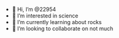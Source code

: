 - 👋 Hi, I’m @22954
- 👀 I’m interested in science
- 🌱 I’m currently learning about rocks
- 💞️ I’m looking to collaborate on not much

<!---
22954/22954 is a ✨ special ✨ repository because its `README.md` (this file) appears on your GitHub profile.
You can click the Preview link to take a look at your changes.
--->
